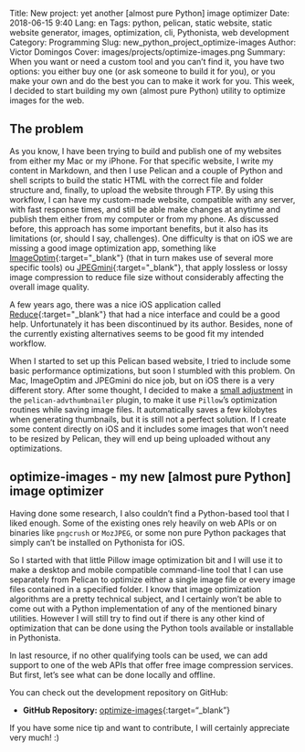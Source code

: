 Title: New project: yet another [almost pure Python] image optimizer
Date: 2018-06-15 9:40
Lang: en
Tags: python, pelican, static website, static website generator, images, optimization, cli, Pythonista, web development
Category: Programming
Slug: new_python_project_optimize-images
Author: Victor Domingos
Cover: images/projects/optimize-images.png
Summary: When you want or need a custom tool and you can’t find it, you have two options: you either buy one (or ask someone to build it for you), or you make your own and do the best you can to make it work for you. This week, I decided to start building my own (almost pure Python) utility to optimize images for the web.



## The problem

As you know, I have been trying to build and publish one of my websites from either my Mac or my iPhone. For that specific website, I write my content in Markdown, and then I use Pelican and a couple of Python and shell scripts to build the static HTML with the correct file and folder structure and, finally, to upload the website through FTP. By using this workflow, I can have my custom-made website, compatible with any server, with fast response times, and still be able make changes at anytime and publish them either from my computer or from my phone. As discussed before, this approach has some important benefits, but it also has its limitations (or, should I say, challenges). One difficulty is that on iOS we are missing a good image optimization app, something like [ImageOptim](https://imageoptim.com/mac){:target="_blank"} (that in turn makes use of several more specific tools) ou [JPEGmini](https://www.jpegmini.com){:target="_blank"}, that apply lossless or lossy image compression to reduce file size without considerably affecting the overall image quality.

A few years ago, there was a nice iOS application called [Reduce](https://www.cultofmac.com/209942/reduce-is-an-awesome-photo-resizer-for-ios/){:target="_blank"} that had a nice interface and could be a good help. Unfortunately it has been discontinued by its author. Besides, none of the currently existing alternatives seems to be good fit my intended workflow.

When I started to set up this Pelican based website, I tried to include some basic performance optimizations, but soon I stumbled with this problem. On Mac, ImageOptim and JPEGmini do nice job, but on iOS there is a very different story. After some thought, I decided to make a [small adjustment]({filename}/articles/2018/2018-04-20_responsive_images_in_pelican.md) in the `pelican-advthumbnailer` plugin, to make it use `Pillow`’s optimization routines while saving image files. It automatically saves a few kilobytes when generating thumbnails, but it is still not a perfect solution. If I create some content directly on iOS and it includes some images that won’t need to be resized by Pelican, they will end up being uploaded without any optimizations.

## optimize-images - my new [almost pure Python] image optimizer

Having done some research, I also couldn’t find a Python-based tool that I liked enough. Some of the existing ones rely heavily on web APIs or on binaries like `pngcrush` or `MozJPEG`, or some non pure Python packages that simply can’t be installed on Pythonista for iOS.

So I started with that little Pillow image optimization bit and I will use it to make a desktop and mobile compatible command-line tool that I can use separately from Pelican to optimize either a single image file or every image files contained in a specified folder. I know that image optimization algorithms are a pretty technical subject, and I certainly won’t be able to come out with a Python implementation of any of the mentioned binary utilities. However I will still try to find out if there is any other kind of optimization that can be done using the Python tools available or installable in Pythonista.

In last resource, if no other qualifying tools can be used, we can add support to one of the web APIs that offer free image compression services. But first, let’s see what can be done locally and offline. 

You can check out the development repository on GitHub:

* **GitHub Repository:**  [optimize-images](https://github.com/victordomingos/optimize-images){:target=“_blank”}

If you have some nice tip and want to contribute, I will certainly appreciate very much! :)



